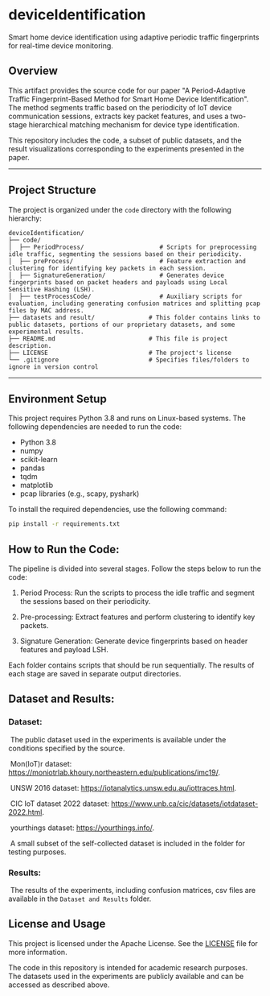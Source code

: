 # deviceIdentification
Smart home device identification using adaptive periodic traffic fingerprints for real-time device monitoring.
## Overview
This artifact provides the source code for our paper "A Period-Adaptive Traffic Fingerprint-Based Method for Smart Home Device Identification". The method segments traffic based on the periodicity of IoT device communication sessions, extracts key packet features, and uses a two-stage hierarchical matching mechanism for device type identification. 

This repository includes the code, a subset of public datasets, and the result visualizations corresponding to the experiments presented in the paper.

---

## Project Structure
The project is organized under the `code` directory with the following hierarchy:

```plaintext
deviceIdentification/
├── code/
│  ├── PeriodProcess/                     # Scripts for preprocessing idle traffic, segmenting the sessions based on their periodicity.
│  ├── preProcess/                        # Feature extraction and clustering for identifying key packets in each session.
│  ├── SignatureGeneration/               # Generates device fingerprints based on packet headers and payloads using Local Sensitive Hashing (LSH).
│  ├── testProcessCode/                   # Auxiliary scripts for evaluation, including generating confusion matrices and splitting pcap files by MAC address.
├── datasets and result/               # This folder contains links to public datasets, portions of our proprietary datasets, and some experimental results.
├── README.md                          # This file is project description.
├── LICENSE                            # The project's license
└── .gitignore                         # Specifies files/folders to ignore in version control
```
---

## Environment Setup

This project requires Python 3.8 and runs on Linux-based systems. The following dependencies are needed to run the code:

- Python 3.8
- numpy
- scikit-learn
- pandas
- tqdm
- matplotlib
- pcap libraries (e.g., scapy, pyshark)

To install the required dependencies, use the following command:

```bash
pip install -r requirements.txt
```

## How to Run the Code:

The pipeline is divided into several stages. Follow the steps below to run the code:

1. Period Process: Run the scripts to process the idle traffic and segment the sessions based on their periodicity.

2. Pre-processing: Extract features and perform clustering to identify key packets.

3. Signature Generation: Generate device fingerprints based on header features and payload LSH.

Each folder contains scripts that should be run sequentially. The results of each stage are saved in separate output directories.

## Dataset and Results:

### Dataset:

​	The public dataset used in the experiments is available under the conditions specified by the source.

​	Mon(IoT)r dataset: https://moniotrlab.khoury.northeastern.edu/publications/imc19/.

​	UNSW 2016 dataset: https://iotanalytics.unsw.edu.au/iottraces.html.

​	CIC IoT dataset 2022 dataset: https://www.unb.ca/cic/datasets/iotdataset-2022.html.

​	yourthings dataset: https://yourthings.info/.

​	A small subset of the self-collected dataset is included in the folder for testing purposes.

### Results:

​	The results of the experiments, including confusion matrices, csv files are available in the `Dataset and Results` folder.

## License and Usage

This project is licensed under the Apache License. See the [LICENSE](LICENSE) file for more information.

The code in this repository is intended for academic research purposes. The datasets used in the experiments are publicly available and can be accessed as described above.




